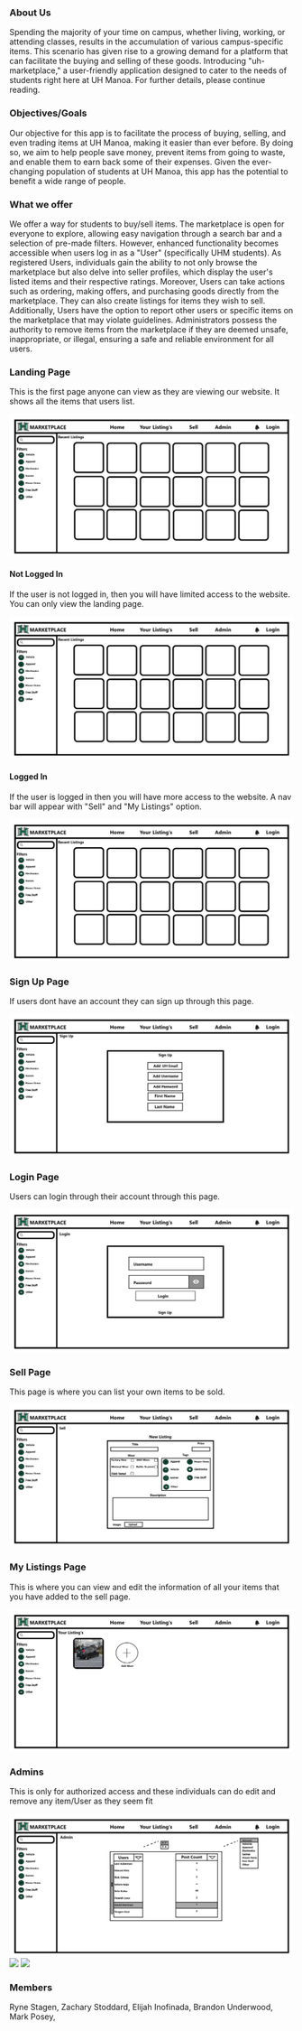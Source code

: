 

### About Us

Spending the majority of your time on campus, whether living, working, or attending classes, results in the accumulation of various campus-specific items. This scenario has given rise to a growing demand for a platform that can facilitate the buying and selling of these goods. Introducing "uh-marketplace," a user-friendly application designed to cater to the needs of students right here at UH Manoa. For further details, please continue reading.

### Objectives/Goals

Our objective for this app is to facilitate the process of buying, selling, and even trading items at UH Manoa, making it easier than ever before. By doing so, we aim to help people save money, prevent items from going to waste, and enable them to earn back some of their expenses. Given the ever-changing population of students at UH Manoa, this app has the potential to benefit a wide range of people.

### What we offer

We offer a way for students to buy/sell items. The marketplace is open for everyone to explore, allowing easy navigation through a search bar and a selection of pre-made filters. However, enhanced functionality becomes accessible when users log in as a "User" (specifically UHM students). As registered Users, individuals gain the ability to not only browse the marketplace but also delve into seller profiles, which display the user's listed items and their respective ratings. Moreover, Users can take actions such as ordering, making offers, and purchasing goods directly from the marketplace. They can also create listings for items they wish to sell. Additionally, Users have the option to report other users or specific items on the marketplace that may violate guidelines. Administrators possess the authority to remove items from the marketplace if they are deemed unsafe, inappropriate, or illegal, ensuring a safe and reliable environment for all users.

### Landing Page
This is the first page anyone can view as they are viewing our website. It shows all the items that users list.

<img src=".images/Home.png">

#### Not Logged In

If the user is not logged in, then you will have limited access to the website. You can only view the landing page.

<img src=".images/Home.png">

#### Logged In

If the user is logged in then you will have more access to the website. A nav bar will appear with "Sell" and "My Listings" option.

<img src=".images/Home.png">

### Sign Up Page

If users dont have an account they can sign up through this page.

<img src=".images/SignUp.png">

### Login Page

Users can login through their account through this page.

<img src=".images/Login.png">

### Sell Page

This page is where you can list your own items to be sold.

<img src=".images/Sell.png">

### My Listings Page

This is where you can view and edit the information of all your items that you have added to the sell page.

<img src=".images/Your Listing's.png">

### Admins

This is only for authorized access and these individuals can do edit and remove any item/User as they seem fit

<img src=".images/Admin.png">
<img src=".images/David Martinez Listing .png">
<img src=".images/David Martinez 2.png">

### Members
Ryne Stagen, 
Zachary Stoddard,
Elijah Inofinada,
Brandon Underwood,
Mark Posey,
